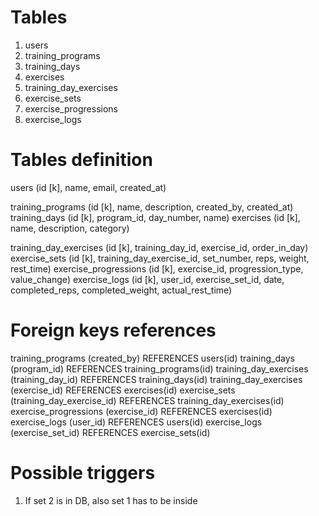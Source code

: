# Tables

1. users
2. training_programs
3. training_days
4. exercises
5. training_day_exercises
6. exercise_sets
7. exercise_progressions
8. exercise_logs

# Tables definition

users (id [k], name, email, created_at)

training_programs (id [k], name, description, created_by, created_at)
training_days (id [k], program_id, day_number, name)
exercises (id [k], name, description, category)

training_day_exercises (id [k], training_day_id, exercise_id, order_in_day)
exercise_sets (id [k], training_day_exercise_id, set_number, reps, weight, rest_time)
exercise_progressions (id [k], exercise_id, progression_type, value_change)
exercise_logs (id [k], user_id, exercise_set_id, date, completed_reps, completed_weight, actual_rest_time)

# Foreign keys references

training_programs (created_by) REFERENCES users(id)
training_days (program_id) REFERENCES training_programs(id)
training_day_exercises (training_day_id) REFERENCES training_days(id)
training_day_exercises (exercise_id) REFERENCES exercises(id)
exercise_sets (training_day_exercise_id) REFERENCES training_day_exercises(id)
exercise_progressions (exercise_id) REFERENCES exercises(id)
exercise_logs (user_id) REFERENCES users(id)
exercise_logs (exercise_set_id) REFERENCES exercise_sets(id)

# Possible triggers
1. If set 2 is in DB, also set 1 has to be inside
